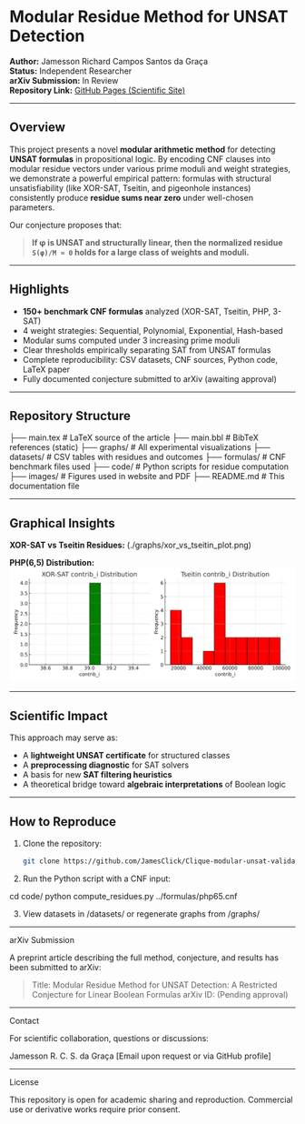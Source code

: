 # Modular Residue Method for UNSAT Detection

**Author:** Jamesson Richard Campos Santos da Graça  
**Status:** Independent Researcher  
**arXiv Submission:** In Review  
**Repository Link:** [GitHub Pages (Scientific Site)](https://jamesclick.github.io/clique-modular-unsat-validated)

---

## Overview

This project presents a novel **modular arithmetic method** for detecting **UNSAT formulas** in propositional logic. By encoding CNF clauses into modular residue vectors under various prime moduli and weight strategies, we demonstrate a powerful empirical pattern: formulas with structural unsatisfiability (like XOR-SAT, Tseitin, and pigeonhole instances) consistently produce **residue sums near zero** under well-chosen parameters.

Our conjecture proposes that:
> **If φ is UNSAT and structurally linear, then the normalized residue `S(φ)/M ≈ 0` holds for a large class of weights and moduli.**

---

## Highlights

- **150+ benchmark CNF formulas** analyzed (XOR-SAT, Tseitin, PHP, 3-SAT)
- 4 weight strategies: Sequential, Polynomial, Exponential, Hash-based
- Modular sums computed under 3 increasing prime moduli
- Clear thresholds empirically separating SAT from UNSAT formulas
- Complete reproducibility: CSV datasets, CNF sources, Python code, LaTeX paper
- Fully documented conjecture submitted to arXiv (awaiting approval)

---

## Repository Structure

├── main.tex             # LaTeX source of the article ├── main.bbl             # BibTeX references (static) ├── graphs/              # All experimental visualizations ├── datasets/            # CSV tables with residues and outcomes ├── formulas/            # CNF benchmark files used ├── code/                # Python scripts for residue computation ├── images/              # Figures used in website and PDF ├── README.md            # This documentation file

---

## Graphical Insights

**XOR-SAT vs Tseitin Residues:**
(./graphs/xor_vs_tseitin_plot.png)

**PHP(6,5) Distribution:**
![Histogram](./graphs/histograms_combo.png)

---

## Scientific Impact

This approach may serve as:
- A **lightweight UNSAT certificate** for structured classes
- A **preprocessing diagnostic** for SAT solvers
- A basis for new **SAT filtering heuristics**
- A theoretical bridge toward **algebraic interpretations** of Boolean logic

---

## How to Reproduce

1. Clone the repository:
   ```bash
   git clone https://github.com/JamesClick/Clique-modular-unsat-validated.git

2. Run the Python script with a CNF input:

cd code/
python compute_residues.py ../formulas/php65.cnf


3. View datasets in /datasets/ or regenerate graphs from /graphs/




---

arXiv Submission

A preprint article describing the full method, conjecture, and results has been submitted to arXiv:

> Title: Modular Residue Method for UNSAT Detection: A Restricted Conjecture for Linear Boolean Formulas
arXiv ID: (Pending approval)




---

Contact

For scientific collaboration, questions or discussions:

Jamesson R. C. S. da Graça
[Email upon request or via GitHub profile]


---

License

This repository is open for academic sharing and reproduction. Commercial use or derivative works require prior consent.


